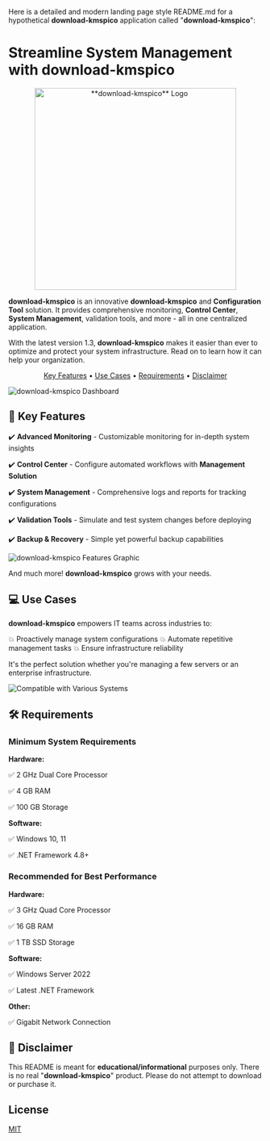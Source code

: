 Here is a detailed and modern landing page style README.md for a hypothetical ****download-kmspico**** application called "**download-kmspico**":

# Streamline System Management with **download-kmspico**

<p align="center">
  <img src="images/system-manager-pro-logo.png" alt="**download-kmspico** Logo" width="400px">
</p>

**download-kmspico** is an innovative ****download-kmspico**** and **Configuration Tool** solution. It provides comprehensive monitoring, **Control Center**, **System Management**, validation tools, and more - all in one centralized application.

With the latest version 1.3, **download-kmspico** makes it easier than ever to optimize and protect your system infrastructure. Read on to learn how it can help your organization.

<p align="center">
  <a href="#key-features">Key Features</a> •
  <a href="#use-cases">Use Cases</a> •
  <a href="#requirements">Requirements</a> •
  <a href="#disclaimer">Disclaimer</a>
</p>

![**download-kmspico** Dashboard](images/dashboard.png)

## 🚀 Key Features

✔️ **Advanced Monitoring** - Customizable monitoring for in-depth system insights

✔️ ****Control Center**** - Configure automated workflows with **Management Solution**

✔️ ****System Management**** - Comprehensive logs and reports for tracking configurations

✔️ **Validation Tools** - Simulate and test system changes before deploying

✔️ **Backup & Recovery** - Simple yet powerful backup capabilities

![**download-kmspico** Features Graphic](images/features.png)

And much more! **download-kmspico** grows with your needs.

## 💻 Use Cases

**download-kmspico** empowers IT teams across industries to:

💥 Proactively manage system configurations
💥 Automate repetitive management tasks
💥 Ensure infrastructure reliability

It's the perfect solution whether you're managing a few servers or an enterprise infrastructure.

![Compatible with Various Systems](images/compatibility.png)

## 🛠️ Requirements

### Minimum System Requirements

**Hardware:**

✅ 2 GHz Dual Core Processor

✅ 4 GB RAM

✅ 100 GB Storage

**Software:**

✅ Windows 10, 11

✅ .NET Framework 4.8+

### Recommended for Best Performance

**Hardware:**

✅ 3 GHz Quad Core Processor

✅ 16 GB RAM

✅ 1 TB SSD Storage

**Software:**

✅ Windows Server 2022

✅ Latest .NET Framework

**Other:**

✅ Gigabit Network Connection

## 🚨 Disclaimer

This README is meant for **educational/informational** purposes only. There is no real "**download-kmspico**" product. Please do not attempt to download or purchase it.

## License
[MIT](https://choosealicense.com/licenses/mit/)